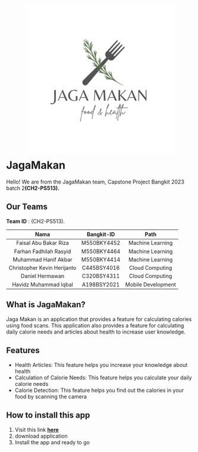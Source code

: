 <p align="center">
  <img width=400" src="https://github.com/JagaMakan/JagaMakan-Apps/blob/main/Mobile_Development/app/src/main/res/drawable/logo.png" alt="JagaMakan" align="center">
</p>

<h1 align="" style="margin-top: 0px;"> JagaMakan </h1>
                                           
<p align=""> Hello! We are from the JagaMakan team, Capstone Project Bangkit 2023 batch 2<b>(CH2-PS513).</b> </p>


## Our Teams 

**Team ID** : (CH2-PS513).

|             Nama             | Bangkit-ID |       Path       |
|:----------------------------:|:----------:|:----------------:|
| Faisal Abu Bakar Riza    |  M550BKY4452   | Machine Learning |
| Farhan Fadhilah Rasyid |  M550BKY4464   | Machine Learning |
| Muhammad Hanif Akbar        |  M550BKY4414   |  Machine Learning |
| Christopher Kevin Herijanto     |  C445BSY4016   |  Cloud Computing |
| Daniel Hermawan        |  C320BSY4311   |      Cloud Computing     |
| Havidz Muhammad Iqbal     |  A198BSY2021   |      Mobile Development     |


## What is JagaMakan?
           
<p>
   Jaga Makan is an application that provides a feature for calculating calories using food scans. This application also provides a feature for calculating daily calorie needs and articles about health to increase user knowledge.
</p>

## Features
                                                                                                                                        
- Health Articles: This feature helps you increase your knowledge about health
- Calculation of Calorie Needs: This feature helps you calculate your daily calorie needs
- Calorie Detection: This feature helps you find out the calories in your food by scanning the camera

## How to install this app
                                                                                                                                              
1. Visit this link **[here](https://drive.google.com/drive/folders/1LQd0kXjHn0pcN6c053zZXnIqi5mBfMr9?usp=sharing)**
2. download application
3. Install the app and ready to go                                                                                                                                 
                                                                                                                                                    
